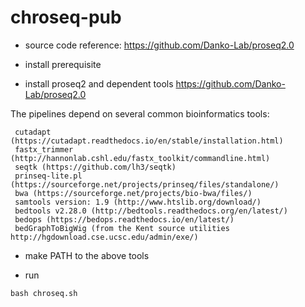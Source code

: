 # chroseq-pub
- source code reference: https://github.com/Danko-Lab/proseq2.0

- install prerequisite

- install proseq2 and dependent tools 
https://github.com/Danko-Lab/proseq2.0

The pipelines depend on several common bioinformatics tools:
```
 cutadapt (https://cutadapt.readthedocs.io/en/stable/installation.html)
 fastx_trimmer (http://hannonlab.cshl.edu/fastx_toolkit/commandline.html)
 seqtk (https://github.com/lh3/seqtk)
 prinseq-lite.pl (https://sourceforge.net/projects/prinseq/files/standalone/)
 bwa (https://sourceforge.net/projects/bio-bwa/files/)
 samtools version: 1.9 (http://www.htslib.org/download/)
 bedtools v2.28.0 (http://bedtools.readthedocs.org/en/latest/)
 bedops (https://bedops.readthedocs.io/en/latest/)
 bedGraphToBigWig (from the Kent source utilities http://hgdownload.cse.ucsc.edu/admin/exe/)
```

- make PATH to the above tools 

- run
```
bash chroseq.sh 
```
